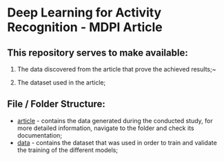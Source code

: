 # Deep Learning for Activity Recognition - MDPI Article #

## This repository serves to make available: ##

1. The data discovered from the article that prove the achieved results;~

2. The dataset used in the article;

## File / Folder Structure: ##

- [article](./article/) - contains the data generated during the conducted study, for more detailed information, navigate to the folder and check its documentation;
- [data](./data/) - contains the dataset that was used in order to train and validate the training of the different models;

